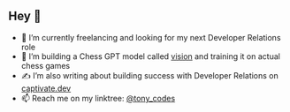 ## Hey 👋

- 💼 I’m currently freelancing and looking for my next Developer Relations role
- 🧰 I’m building a Chess GPT model called [vision](https://github.com/anthonyiscoding/vision-chess-gpt) and training it on actual chess games
- ✍️ I’m also writing about building success with Developer Relations on [captivate.dev](https://captivate.dev)
- 📫 Reach me on my linktree: [@tony_codes](https://linktr.ee/tony_codes)

